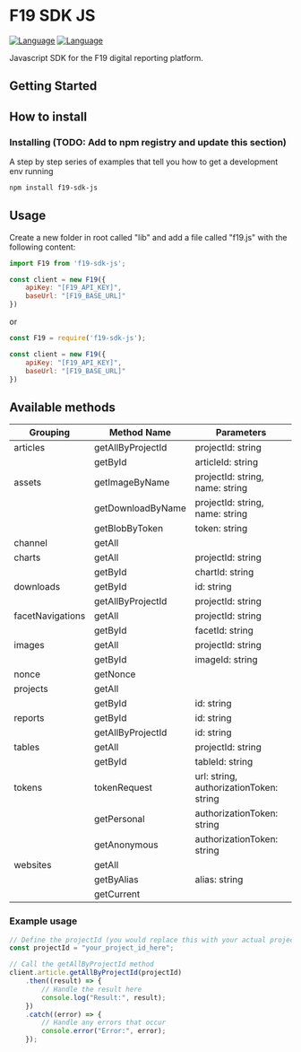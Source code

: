 # F19 SDK JS
[![Language](https://img.shields.io/badge/language-javascript-yellow.svg)](https://git.gracious.nl/f19/f19-sdk-js) [![Language](https://img.shields.io/badge/language-typescript-blue.svg)](https://git.gracious.nl/f19/f19-sdk-js)

Javascript SDK for the F19 digital reporting platform. 

## Getting Started

## How to install

### Installing (TODO: Add to npm registry and update this section)

A step by step series of examples that tell you how to get a development env running

```bash
npm install f19-sdk-js
```


## Usage 

Create a new folder in root called "lib" and add a file called "f19.js" with the following content:

```javascript
import F19 from 'f19-sdk-js';

const client = new F19({
    apiKey: "[F19_API_KEY]",
    baseUrl: "[F19_BASE_URL]"
})
```
or

```javascript
const F19 = require('f19-sdk-js');

const client = new F19({
    apiKey: "[F19_API_KEY]",
    baseUrl: "[F19_BASE_URL]"
})
```

## Available methods

| Grouping         | Method Name       | Parameters                                  |
|------------------|-------------------|---------------------------------------------|
| articles         | getAllByProjectId | projectId: string                           |
|                  | getById           | articleId: string                           |
| assets           | getImageByName    | projectId: string, name: string             |
|                  | getDownloadByName | projectId: string, name: string             |
|                  | getBlobByToken    | token: string                               |
| channel          | getAll            |                                             |
| charts           | getAll            | projectId: string                           |
|                  | getById           | chartId: string                             |
| downloads        | getById           | id: string                                  |
|                  | getAllByProjectId | projectId: string                           |
| facetNavigations | getAll            | projectId: string                           |
|                  | getById           | facetId: string                             |
| images           | getAll            | projectId: string                           |
|                  | getById           | imageId: string                             |
| nonce            | getNonce          |                                             |
| projects         | getAll            |                                             |
|                  | getById           | id: string                                  |
| reports          | getById           | id: string                                  |
|                  | getAllByProjectId | id: string                                  |
| tables           | getAll            | projectId: string                           |
|                  | getById           | tableId: string                             |
| tokens           | tokenRequest      | url: string, authorizationToken: string     |
|                  | getPersonal       | authorizationToken: string                  |
|                  | getAnonymous      | authorizationToken: string                  |
| websites         | getAll            |                                             |
|                  | getByAlias        | alias: string                               |
|                  | getCurrent        |                                             |

### Example usage

```javascript
// Define the projectId (you would replace this with your actual project ID)
const projectId = "your_project_id_here";

// Call the getAllByProjectId method
client.article.getAllByProjectId(projectId)
    .then((result) => {
        // Handle the result here
        console.log("Result:", result);
    })
    .catch((error) => {
        // Handle any errors that occur
        console.error("Error:", error);
    });
```
